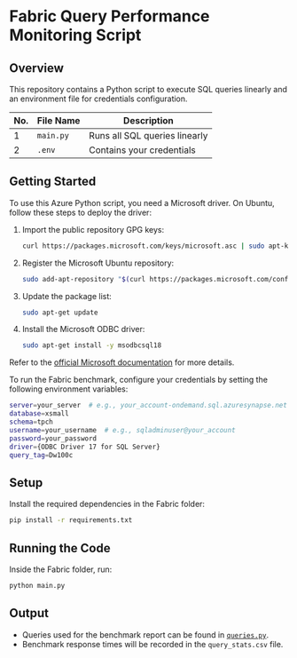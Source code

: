 # Fabric Query Performance Monitoring Script

## Overview

This repository contains a Python script to execute SQL queries linearly and an environment file for credentials configuration.

| No. | File Name   | Description          |
|-----|------------|---------------------|
| 1   | `main.py`  | Runs all SQL queries linearly |
| 2   | `.env`  | Contains your credentials |

## Getting Started

To use this Azure Python script, you need a Microsoft driver. On Ubuntu, follow these steps to deploy the driver:

1. Import the public repository GPG keys:
    ```bash
    curl https://packages.microsoft.com/keys/microsoft.asc | sudo apt-key add -
    ```

2. Register the Microsoft Ubuntu repository:
    ```bash
    sudo add-apt-repository "$(curl https://packages.microsoft.com/config/ubuntu/$(lsb_release -rs)/prod.list)"
    ```

3. Update the package list:
    ```bash
    sudo apt-get update
    ```

4. Install the Microsoft ODBC driver:
    ```bash
    sudo apt-get install -y msodbcsql18
    ```

Refer to the [official Microsoft documentation](https://learn.microsoft.com/en-us/sql/connect/odbc/download-odbc-driver-for-sql-server) for more details.

To run the Fabric benchmark, configure your credentials by setting the following environment variables:

```bash
server=your_server  # e.g., your_account-ondemand.sql.azuresynapse.net
database=xsmall
schema=tpch
username=your_username  # e.g., sqladminuser@your_account
password=your_password
driver={ODBC Driver 17 for SQL Server}
query_tag=Dw100c
```

## Setup

Install the required dependencies in the Fabric folder:

```bash
pip install -r requirements.txt
```

## Running the Code

Inside the Fabric folder, run:

```bash
python main.py
```

## Output

- Queries used for the benchmark report can be found in [`queries.py`](queries.py).
- Benchmark response times will be recorded in the `query_stats.csv` file.


